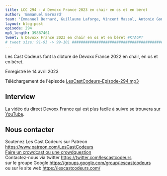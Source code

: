 ```yaml
---
title: LCC 294 - A Devoxx France 2023 en chair en os et en béret
author: 'Emmanuel Bernard'
team: 'Emmanuel Bernard, Guillaume Laforge, Vincent Massol, Antonio Goncalves, Arnaud Héritier, Audrey Neveu'
layout: blog-post
episode: 294
mp3_length: 39887461
tweet: A Devoxx France 2023 en chair en os et en béret #KTAGPT
# tweet size: 91-93 -> 99-101 #######################################################################
---
```

Les Cast Codeurs font la clôture de Devoxx France 2022 en chair, en os et en béret.

Enregistré le 14 avril 2023

Téléchargement de l'épisode [LesCastCodeurs-Episode-294.mp3](https://traffic.libsyn.com/lescastcodeurs/LesCastCodeurs-Episode-294.mp3)

## Interview

La vidéo du direct Devoxx France qui est plus facile à suivre se trouvera [sur YouTube](https://www.youtube.com/watch?v=rCaong-OmLs).

## Nous contacter

Soutenez Les Cast Codeurs sur Patreon <https://www.patreon.com/LesCastCodeurs>  
[Faire un crowdcast ou une crowdquestion](https://lescastcodeurs.com/crowdcasting/)  
Contactez-nous via twitter <https://twitter.com/lescastcodeurs>  
sur le groupe Google <https://groups.google.com/group/lescastcodeurs>  
ou sur le site web <https://lescastcodeurs.com/>
<!-- vim: set spelllang=fr : -->
